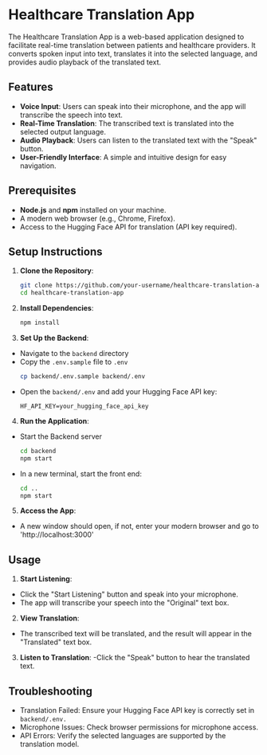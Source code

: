 # Healthcare Translation App

The Healthcare Translation App is a web-based application designed to facilitate real-time translation between patients and healthcare providers. It converts spoken input into text, translates it into the selected language, and provides audio playback of the translated text.

## Features
- **Voice Input**: Users can speak into their microphone, and the app will transcribe the speech into text.
- **Real-Time Translation**: The transcribed text is translated into the selected output language.
- **Audio Playback**: Users can listen to the translated text with the "Speak" button.
- **User-Friendly Interface**: A simple and intuitive design for easy navigation.

## Prerequisites
- **Node.js** and **npm** installed on your machine.
- A modern web browser (e.g., Chrome, Firefox).
- Access to the Hugging Face API for translation (API key required).

## Setup Instructions
1. **Clone the Repository**:
   ```bash
   git clone https://github.com/your-username/healthcare-translation-app.git
   cd healthcare-translation-app

2. **Install Dependencies**:
    ```bash
    npm install

3. **Set Up the Backend**:
- Navigate to the `backend` directory
- Copy the `.env.sample` file to `.env`
    ```bash
    cp backend/.env.sample backend/.env
- Open the `backend/.env` and add your Hugging Face API key:
    ```text
    HF_API_KEY=your_hugging_face_api_key

4. **Run the Application**:
- Start the Backend server
    ```bash
    cd backend
    npm start
- In a new terminal, start the front end:
    ```bash
    cd ..
    npm start

5. **Access the App**:
- A new window should open, if not, enter your modern browser and go to 'http://localhost:3000'

## Usage

1. **Start Listening**:
- Click the "Start Listening" button and speak into your microphone.
- The app will transcribe your speech into the "Original" text box.
2. **View Translation**:
- The transcribed text will be translated, and the result will appear in the "Translated" text box.
3. **Listen to Translation**:
-Click the "Speak" button to hear the translated text.

## Troubleshooting

- Translation Failed: Ensure your Hugging Face API key is correctly set in `backend/.env.`
- Microphone Issues: Check browser permissions for microphone access.
- API Errors: Verify the selected languages are supported by the translation model.